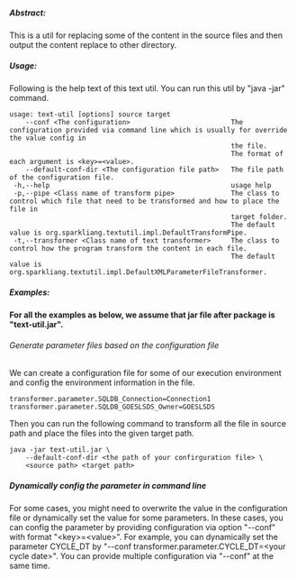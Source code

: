 ##### Abstract:
This is a util for replacing some of the content in the source files and then output the content replace to other directory.

##### Usage:
Following is the help text of this text util. You can run this util by "java -jar" command.
```shell script
usage: text-util [options] source target
    --conf <The configuration>                         The configuration provided via command line which is usually for override the value config in
                                                       the file.
                                                       The format of each argument is <key>=<value>.
    --default-conf-dir <The configuration file path>   The file path of the configuration file.
 -h,--help                                             usage help
 -p,--pipe <Class name of transform pipe>              The class to control which file that need to be transformed and how to place the file in
                                                       target folder.
                                                       The default value is org.sparkliang.textutil.impl.DefaultTransformPipe.
 -t,--transformer <Class name of text transformer>     The class to control how the program transform the content in each file.
                                                       The default value is org.sparkliang.textutil.impl.DefaultXMLParameterFileTransformer.
```


##### Examples:
**For all the examples as below, we assume that jar file after package is "text-util.jar".**

###### Generate parameter files based on the configuration file
We can create a configuration file for some of our execution environment and config the environment information in the file.
```text
transformer.parameter.SQLDB_Connection=Connection1
transformer.parameter.SQLDB_GOESLSDS_Owner=GOESLSDS
``` 
Then you can run the following command to transform all the file in source path and place the files into the given target path.
```shell script
java -jar text-util.jar \ 
    --default-conf-dir <the path of your confirguration file> \
    <source path> <target path>
```  

##### Dynamically config the parameter in command line
For some cases, you might need to overwrite the value in the configuration file or dynamically set the value for some parameters. 
In these cases, you can config the parameter by providing configuration via option "--conf" with format "\<key\>=\<value\>".
For example, you can dynamically set the parameter CYCLE_DT by "--conf transformer.parameter.CYCLE_DT=\<your cycle date\>".
You can provide multiple configuration via "--conf" at the same time.